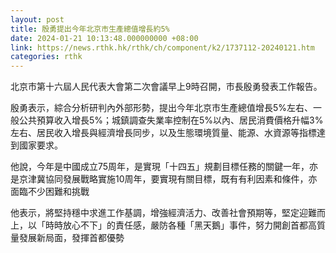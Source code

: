 ```yaml
---
layout: post
title: 殷勇提出今年北京市生產總值增長約5%
date: 2024-01-21 10:13:48.000000000 +08:00
link: https://news.rthk.hk/rthk/ch/component/k2/1737112-20240121.htm
categories: rthk
---
```


北京市第十六屆人民代表大會第二次會議早上9時召開，市長殷勇發表工作報告。

殷勇表示，綜合分析研判內外部形勢，提出今年北京市生產總值增長5%左右、一般公共預算收入增長5%；城鎮調查失業率控制在5%以內、居民消費價格升幅3%左右、居民收入增長與經濟增長同步，以及生態環境質量、能源、水資源等指標達到國家要求。

他說，今年是中國成立75周年，是實現「十四五」規劃目標任務的關鍵一年，亦是京津冀協同發展戰略實施10周年，要實現有關目標，既有有利因素和條件，亦面臨不少困難和挑戰

他表示，將堅持穩中求進工作基調，增強經濟活力、改善社會預期等，堅定迎難而上，以「時時放心不下」的責任感，嚴防各種「黑天鵝」事件，努力開創首都高質量發展新局面，發揮首都優勢
